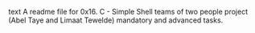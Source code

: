text A readme file for 0x16. C - Simple Shell teams of two people project
(Abel Taye and Limaat Tewelde) mandatory and advanced tasks.
